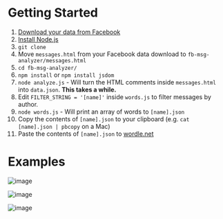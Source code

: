 # Getting Started

1. [Download your data from Facebook](https://www.facebook.com/help/212802592074644/)
2. [Install Node.js](http://nodejs.org/)
3. `git clone`
4. Move `messages.html` from your Facebook data download to `fb-msg-analyzer/messages.html`
5. `cd fb-msg-analyzer/`
6. `npm install` or `npm install jsdom`
7. `node analyze.js` - Will turn the HTML comments inside `messages.html` into `data.json`. **This takes a while.**
8. Edit `FILTER_STRING = '[name]'` inside `words.js` to filter messages by author.
9. `node words.js` - Will print an array of words to `[name].json`
10. Copy the contents of `[name].json` to your clipboard (e.g. `cat [name].json | pbcopy` on a Mac)
11. Paste the contents of `[name].json` to [wordle.net](http://www.wordle.net/)

# Examples

![image](https://s3.amazonaws.com/f.cl.ly/items/17433t1x1b1K1h0r2W3k/Screen%20Shot%202013-04-08%20at%2010.04.26%20PM.png)

![image](https://s3.amazonaws.com/f.cl.ly/items/0K1Q2y2J2X3l1C0t221k/Screen%20Shot%202013-04-08%20at%2010.04.36%20PM.png)

![image](https://s3.amazonaws.com/f.cl.ly/items/241L2K1G0T1u00431i2h/Screen%20Shot%202013-04-08%20at%2010.04.44%20PM.png)